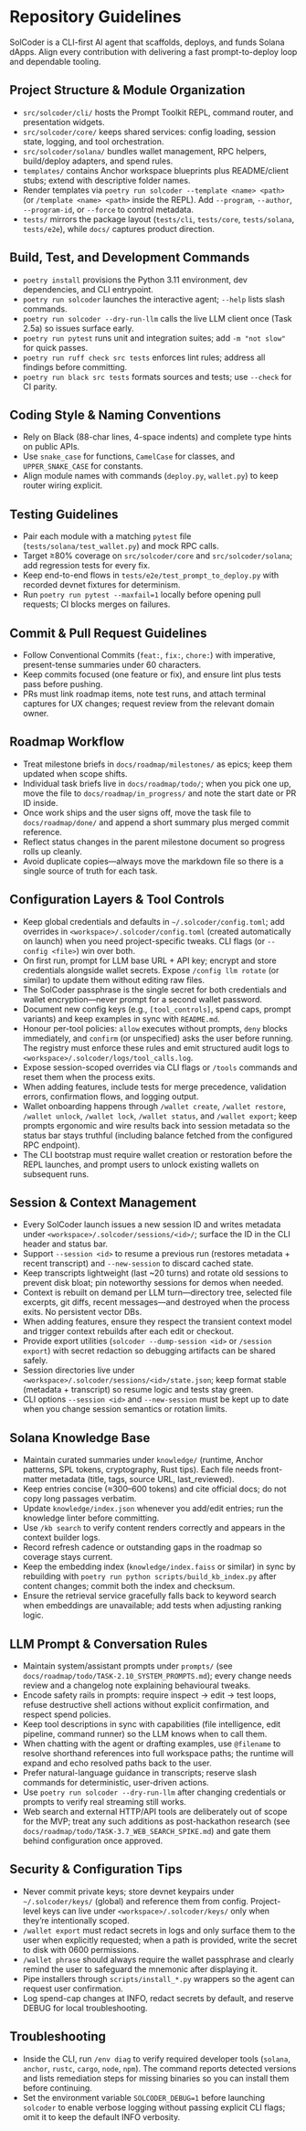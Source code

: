 # Repository Guidelines

SolCoder is a CLI-first AI agent that scaffolds, deploys, and funds Solana dApps. Align every contribution with delivering a fast prompt-to-deploy loop and dependable tooling.

## Project Structure & Module Organization
- `src/solcoder/cli/` hosts the Prompt Toolkit REPL, command router, and presentation widgets.
- `src/solcoder/core/` keeps shared services: config loading, session state, logging, and tool orchestration.
- `src/solcoder/solana/` bundles wallet management, RPC helpers, build/deploy adapters, and spend rules.
- `templates/` contains Anchor workspace blueprints plus README/client stubs; extend with descriptive folder names.
- Render templates via `poetry run solcoder --template <name> <path>` (or `/template <name> <path>` inside the REPL). Add `--program`, `--author`, `--program-id`, or `--force` to control metadata.
- `tests/` mirrors the package layout (`tests/cli`, `tests/core`, `tests/solana`, `tests/e2e`), while `docs/` captures product direction.

## Build, Test, and Development Commands
- `poetry install` provisions the Python 3.11 environment, dev dependencies, and CLI entrypoint.
- `poetry run solcoder` launches the interactive agent; `--help` lists slash commands.
- `poetry run solcoder --dry-run-llm` calls the live LLM client once (Task 2.5a) so issues surface early.
- `poetry run pytest` runs unit and integration suites; add `-m "not slow"` for quick passes.
- `poetry run ruff check src tests` enforces lint rules; address all findings before committing.
- `poetry run black src tests` formats sources and tests; use `--check` for CI parity.

## Coding Style & Naming Conventions
- Rely on Black (88-char lines, 4-space indents) and complete type hints on public APIs.
- Use `snake_case` for functions, `CamelCase` for classes, and `UPPER_SNAKE_CASE` for constants.
- Align module names with commands (`deploy.py`, `wallet.py`) to keep router wiring explicit.

## Testing Guidelines
- Pair each module with a matching `pytest` file (`tests/solana/test_wallet.py`) and mock RPC calls.
- Target ≥80% coverage on `src/solcoder/core` and `src/solcoder/solana`; add regression tests for every fix.
- Keep end-to-end flows in `tests/e2e/test_prompt_to_deploy.py` with recorded devnet fixtures for determinism.
- Run `poetry run pytest --maxfail=1` locally before opening pull requests; CI blocks merges on failures.

## Commit & Pull Request Guidelines
- Follow Conventional Commits (`feat:`, `fix:`, `chore:`) with imperative, present-tense summaries under 60 characters.
- Keep commits focused (one feature or fix), and ensure lint plus tests pass before pushing.
- PRs must link roadmap items, note test runs, and attach terminal captures for UX changes; request review from the relevant domain owner.

## Roadmap Workflow
- Treat milestone briefs in `docs/roadmap/milestones/` as epics; keep them updated when scope shifts.
- Individual task briefs live in `docs/roadmap/todo/`; when you pick one up, move the file to `docs/roadmap/in_progress/` and note the start date or PR ID inside.
- Once work ships and the user signs off, move the task file to `docs/roadmap/done/` and append a short summary plus merged commit reference.
- Reflect status changes in the parent milestone document so progress rolls up cleanly.
- Avoid duplicate copies—always move the markdown file so there is a single source of truth for each task.

## Configuration Layers & Tool Controls
- Keep global credentials and defaults in `~/.solcoder/config.toml`; add overrides in `<workspace>/.solcoder/config.toml` (created automatically on launch) when you need project-specific tweaks. CLI flags (or `--config <file>`) win over both.
- On first run, prompt for LLM base URL + API key; encrypt and store credentials alongside wallet secrets. Expose `/config llm rotate` (or similar) to update them without editing raw files.
- The SolCoder passphrase is the single secret for both credentials and wallet encryption—never prompt for a second wallet password.
- Document new config keys (e.g., `[tool_controls]`, spend caps, prompt variants) and keep examples in sync with `README.md`.
- Honour per-tool policies: `allow` executes without prompts, `deny` blocks immediately, and `confirm` (or unspecified) asks the user before running. The registry must enforce these rules and emit structured audit logs to `<workspace>/.solcoder/logs/tool_calls.log`.
- Expose session-scoped overrides via CLI flags or `/tools` commands and reset them when the process exits.
- When adding features, include tests for merge precedence, validation errors, confirmation flows, and logging output.
- Wallet onboarding happens through `/wallet create`, `/wallet restore`, `/wallet unlock`, `/wallet lock`, `/wallet status`, and `/wallet export`; keep prompts ergonomic and wire results back into session metadata so the status bar stays truthful (including balance fetched from the configured RPC endpoint).
- The CLI bootstrap must require wallet creation or restoration before the REPL launches, and prompt users to unlock existing wallets on subsequent runs.

## Session & Context Management
- Every SolCoder launch issues a new session ID and writes metadata under `<workspace>/.solcoder/sessions/<id>/`; surface the ID in the CLI header and status bar.
- Support `--session <id>` to resume a previous run (restores metadata + recent transcript) and `--new-session` to discard cached state.
- Keep transcripts lightweight (last ~20 turns) and rotate old sessions to prevent disk bloat; pin noteworthy sessions for demos when needed.
- Context is rebuilt on demand per LLM turn—directory tree, selected file excerpts, git diffs, recent messages—and destroyed when the process exits. No persistent vector DBs.
- When adding features, ensure they respect the transient context model and trigger context rebuilds after each edit or checkout.
- Provide export utilities (`solcoder --dump-session <id>` or `/session export`) with secret redaction so debugging artifacts can be shared safely.
- Session directories live under `<workspace>/.solcoder/sessions/<id>/state.json`; keep format stable (metadata + transcript) so resume logic and tests stay green.
- CLI options `--session <id>` and `--new-session` must be kept up to date when you change session semantics or rotation limits.

## Solana Knowledge Base
- Maintain curated summaries under `knowledge/` (runtime, Anchor patterns, SPL tokens, cryptography, Rust tips). Each file needs front-matter metadata (title, tags, source URL, last_reviewed).
- Keep entries concise (≈300–600 tokens) and cite official docs; do not copy long passages verbatim.
- Update `knowledge/index.json` whenever you add/edit entries; run the knowledge linter before committing.
- Use `/kb search` to verify content renders correctly and appears in the context builder logs.
- Record refresh cadence or outstanding gaps in the roadmap so coverage stays current.
- Keep the embedding index (`knowledge/index.faiss` or similar) in sync by rebuilding with `poetry run python scripts/build_kb_index.py` after content changes; commit both the index and checksum.
- Ensure the retrieval service gracefully falls back to keyword search when embeddings are unavailable; add tests when adjusting ranking logic.

## LLM Prompt & Conversation Rules
- Maintain system/assistant prompts under `prompts/` (see `docs/roadmap/todo/TASK-2.10_SYSTEM_PROMPTS.md`); every change needs review and a changelog note explaining behavioural tweaks.
- Encode safety rails in prompts: require inspect → edit → test loops, refuse destructive shell actions without explicit confirmation, and respect spend policies.
- Keep tool descriptions in sync with capabilities (file intelligence, edit pipeline, command runner) so the LLM knows when to call them.
- When chatting with the agent or drafting examples, use `@filename` to resolve shorthand references into full workspace paths; the runtime will expand and echo resolved paths back to the user.
- Prefer natural-language guidance in transcripts; reserve slash commands for deterministic, user-driven actions.
- Use `poetry run solcoder --dry-run-llm` after changing credentials or prompts to verify real streaming still works.
- Web search and external HTTP/API tools are deliberately out of scope for the MVP; treat any such additions as post-hackathon research (see `docs/roadmap/todo/TASK-3.7_WEB_SEARCH_SPIKE.md`) and gate them behind configuration once approved.

## Security & Configuration Tips
- Never commit private keys; store devnet keypairs under `~/.solcoder/keys/` (global) and reference them from config. Project-level keys can live under `<workspace>/.solcoder/keys/` only when they’re intentionally scoped.
- `/wallet export` must redact secrets in logs and only surface them to the user when explicitly requested; when a path is provided, write the secret to disk with 0600 permissions.
- `/wallet phrase` should always require the wallet passphrase and clearly remind the user to safeguard the mnemonic after displaying it.
- Pipe installers through `scripts/install_*.py` wrappers so the agent can request user confirmation.
- Log spend-cap changes at INFO, redact secrets by default, and reserve DEBUG for local troubleshooting.

## Troubleshooting
- Inside the CLI, run `/env diag` to verify required developer tools (`solana`, `anchor`, `rustc`, `cargo`, `node`, `npm`). The command reports detected versions and lists remediation steps for missing binaries so you can install them before continuing.
- Set the environment variable `SOLCODER_DEBUG=1` before launching `solcoder` to enable verbose logging without passing explicit CLI flags; omit it to keep the default INFO verbosity.
